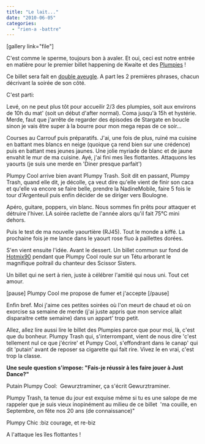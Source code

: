 ```yaml
---
title: "Le lait..."
date: "2010-06-05"
categories: 
  - "rien-a -battre"
---
```


\[gallery link="file"\]

C'est comme le sperme, toujours bon à avaler. Et oui, ceci est notre entrée en matière pour le premier billet happening de Kwaite et des [Plumpies](http://plumpitup.free.fr/wordpress/) !

Ce billet sera fait en [double aveugle](http://plumpitup.free.fr/wordpress/?p=1178). A part les 2 premières phrases, chacun décrivant la soirée de son côté.

C'est parti:

Levé, on ne peut plus tôt pour accueilir 2/3 des plumpies, soit aux environs de 10h du mat' (soit un début d'after normal). Coma jusqu'à 15h et hystérie. Merde, faut que j'arrête de regarder des épisodes de Stargate en boucle sinon je vais être super à la bourre pour mon mega repas de ce soir...

Courses au Carrouf puis préparatifs. J'ai, une fois de plus, ruiné ma cuisine en battant mes blancs en neige (quoique ça rend bien sur une crédence) puis en battant mes jeunes jaunes. Une jolie myriade de blanc et de jaune envahit le mur de ma cuisine. Ayé, j'ai fini mes îles flottantes. Attaquons les yaourts (je suis une merde en 'Diner presque parfait')

Plumpy Cool arrive bien avant Plumpy Trash. Soit dit en passant, Plumpy Trash, quand elle dit, je décolle, ça veut dire qu'elle vient de finir son caca et qu'elle va encore se faire belle, prendre la NadineMobile, faire 5 fois le tour d'Argenteuil puis enfin décider de se diriger vers Boulogne.

Apéro, guitare, poppers, vin blanc. Nous sommes fin prêts pour attaquer et détruire l'hiver. LA soirée raclette de l'année alors qu'il fait 75°C mini dehors.

Puis le test de ma nouvelle yaourtière (RJ45). Tout le monde a kiffé. La prochaine fois je me lance dans le yaourt rose fluo à paillettes dorées.

S'en vient ensuite l'idée. Avant le dessert. Un billet commun sur fond de  [Hotmix90](http://www.hotmixradio.fr/) pendant que Plumpy Cool roule sur un Tétu arborant le magnifique poitrail du chanteur des Scissor Sisters.

Un billet qui ne sert à rien, juste à célébrer l'amitié qui nous uni. Tout cet amour.

\[pause\] Plumpy Cool me propose de fumer et j'accepte \[/pause\]

Enfin bref. Moi j'aime ces petites soirées où l'on meurt de chaud et où on exorcise sa semaine de merde (j'ai juste appris que mon service allait disparaitre cette semaine) dans un appart' trop petit.

Allez, allez lire aussi lire le billet des Plumpies parce que pour moi, là, c'est que du bonheur. Plumpy Trash qui, s'interrompant, vient de nous dire 'c'est tellement nul ce que j'écrire' et Pumpy Cool, s'effondrant dans le canap' qui dit 'putain' avant de reposer sa cigarette qui fait rire. Vivez le en vrai, c'est trop la classe.

**Une seule question s'impose: "Fais-je réussir à les faire jouer à Just Dance?"**

Putain Plumpy Cool:  Gewurztraminer, ça s'écrit Gewurztraminer.

Plumpy Trash, ta tenue du jour est exquise même si tu es une salope de me rappeler que je suis vieux inopinément au milieu de ce billet  'ma couille, en Septembre, on fête nos 20 ans (de connaissance)"

Plumpy Chic :biz courage, et re-biz

A l'attaque les îles flottantes !
